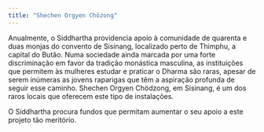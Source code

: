 ```yaml
---
title: "Shechen Orgyen Chözong"
---
```


Anualmente, o Siddhartha providencia apoio à comunidade de quarenta e duas monjas do convento de Sisinang, localizado perto de Thimphu, a capital do Butão. Numa sociedade ainda marcada por uma forte discriminação em favor da tradição monástica masculina, as instituições que permitem às mulheres estudar e praticar o Dharma são raras, apesar de serem inúmeras as jovens raparigas que têm a aspiração profunda de seguir esse caminho. Shechen Orgyen Chödzong, em Sisinang, é um dos raros locais que oferecem este tipo de instalações. 

O Siddhartha procura fundos que permitam aumentar o seu apoio a este projeto tão meritório. 
